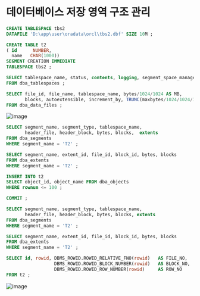 # 데이터베이스 저장 영역 구조 관리
```sql
CREATE TABLESPACE tbs2
DATAFILE 'D:\app\user\oradata\orcl\tbs2.dbf' SIZE 10M ;

CREATE TABLE t2
( id      NUMBER, 
  name   CHAR(1000))
SEGMENT CREATION IMMEDIATE 
TABLESPACE tbs2 ; 

SELECT tablespace_name, status, contents, logging, segment_space_management, bigfile
FROM dba_tablespaces ;

SELECT file_id, file_name, tablespace_name, bytes/1024/1024 AS MB, 
       blocks, autoextensible, increment_by, TRUNC(maxbytes/1024/1024/1024) AS MAX_GB
FROM dba_data_files ;
```
![image](https://user-images.githubusercontent.com/79209568/115951581-678ea100-a51c-11eb-8862-22fb92990242.png)

```sql
SELECT segment_name, segment_type, tablespace_name, 
       header_file, header_block, bytes, blocks,  extents
FROM dba_segments 
WHERE segment_name = 'T2' ; 

SELECT segment_name, extent_id, file_id, block_id, bytes, blocks 
FROM dba_extents 
WHERE segment_name = 'T2' ;

INSERT INTO t2 
SELECT object_id, object_name FROM dba_objects 
WHERE rownum <= 100 ; 

COMMIT ; 

SELECT segment_name, segment_type, tablespace_name, 
       header_file, header_block, bytes, blocks, extents
FROM dba_segments 
WHERE segment_name = 'T2' ; 

SELECT segment_name, extent_id, file_id, block_id, bytes, blocks 
FROM dba_extents 
WHERE segment_name = 'T2' ;

SELECT id, rowid, DBMS_ROWID.ROWID_RELATIVE_FNO(rowid)   AS FILE_NO, 
                  DBMS_ROWID.ROWID_BLOCK_NUMBER(rowid)   AS BLOCK_NO, 
                  DBMS_ROWID.ROWID_ROW_NUMBER(rowid)     AS ROW_NO
FROM t2 ;
```
![image](https://user-images.githubusercontent.com/79209568/115951655-ceac5580-a51c-11eb-9664-fc2833b318cb.png)


